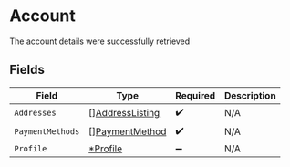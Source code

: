 # Account

The account details were successfully retrieved


## Fields

| Field                                                     | Type                                                      | Required                                                  | Description                                               |
| --------------------------------------------------------- | --------------------------------------------------------- | --------------------------------------------------------- | --------------------------------------------------------- |
| `Addresses`                                               | [][AddressListing](../../models/shared/addresslisting.md) | :heavy_check_mark:                                        | N/A                                                       |
| `PaymentMethods`                                          | [][PaymentMethod](../../models/shared/paymentmethod.md)   | :heavy_check_mark:                                        | N/A                                                       |
| `Profile`                                                 | [*Profile](../../models/shared/profile.md)                | :heavy_minus_sign:                                        | N/A                                                       |